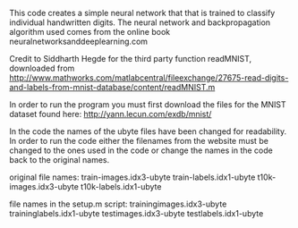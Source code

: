 This code creates a simple neural network that that is trained to classify individual handwritten digits. The neural network and backpropagation algorithm used comes from the online book neuralnetworksanddeeplearning.com

Credit to Siddharth Hegde for the third party function readMNIST, downloaded from http://www.mathworks.com/matlabcentral/fileexchange/27675-read-digits-and-labels-from-mnist-database/content/readMNIST.m

In order to run the program you must first download the files for the MNIST dataset found here: http://yann.lecun.com/exdb/mnist/

In the code the names of the ubyte files have been changed for readability. In order to run the code either the filenames from the website must be changed to the ones used in the code or change the names in the code back to the original names. 

original file names:
train-images.idx3-ubyte
train-labels.idx1-ubyte
t10k-images.idx3-ubyte
t10k-labels.idx1-ubyte

file names in the setup.m script:
trainingimages.idx3-ubyte
traininglabels.idx1-ubyte
testimages.idx3-ubyte
testlabels.idx1-ubyte

